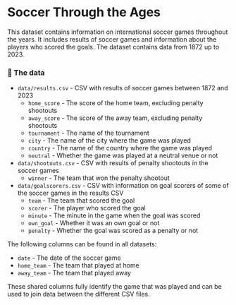 # Soccer Through the Ages

This dataset contains information on international soccer games throughout the years. It includes results of soccer games and information about the players who scored the goals. The dataset contains data from 1872 up to 2023.

### 💾 The data

- `data/results.csv` - CSV with results of soccer games between 1872 and 2023
  - `home_score` - The score of the home team, excluding penalty shootouts
  - `away_score` - The score of the away team, excluding penalty shootouts
  - `tournament` - The name of the tournament
  - `city` - The name of the city where the game was played
  - `country` - The name of the country where the game was played
  - `neutral` - Whether the game was played at a neutral venue or not
- `data/shootouts.csv` - CSV with results of penalty shootouts in the soccer games
  - `winner` - The team that won the penalty shootout 
- `data/goalscorers.csv` - CSV with information on goal scorers of some of the soccer games in the results CSV
  - `team` - The team that scored the goal
  - `scorer` - The player who scored the goal
  - `minute` - The minute in the game when the goal was scored
  - `own_goal` - Whether it was an own goal or not
  - `penalty` - Whether the goal was scored as a penalty or not

The following columns can be found in all datasets:

- `date` - The date of the soccer game
- `home_team` - The team that played at home
- `away_team` - The team that played away

These shared columns fully identify the game that was played and can be used to join data between the different CSV files.
